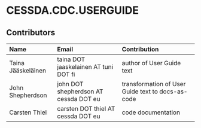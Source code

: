 # CESSDA.CDC.USERGUIDE

## Contributors

Name                 | Email                                             | Contribution
:---                 | :---                                              | :---
Taina Jääskeläinen   | taina DOT jaaskelainen AT tuni DOT fi             | author of User Guide text
John Shepherdson     | john DOT shepherdson AT cessda DOT eu             | transformation of User Guide text to docs-as-code
Carsten Thiel        | carsten DOT thiel AT cessda DOT eu                | code documentation
